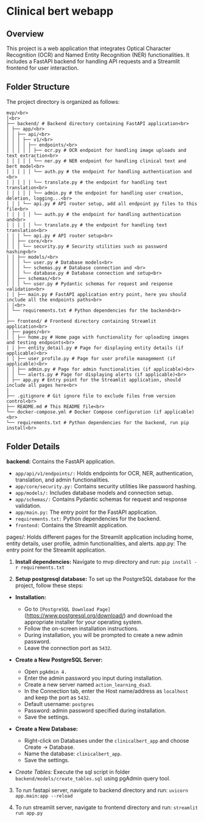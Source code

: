 # Clinical bert webapp

## Overview

This project is a web application that integrates Optical Character Recognition (OCR) and Named Entity Recognition (NER) functionalities. It includes a FastAPI backend for handling API requests and a Streamlit frontend for user interaction.

## Folder Structure

The project directory is organized as follows:

```
mvp/<br>
│<br>
├── backend/ # Backend directory containing FastAPI application<br>
│ ├── app/<br>
│ │ ├── api/<br>
│ │ │ ├── v1/<br>
│ │ │ │ ├── endpoints/<br>
│ │ │ │ │ ├── ocr.py # OCR endpoint for handling image uploads and text extraction<br>
│ │ │ │ │ └── ner.py # NER endpoint for handling clinical text and bert model<br>
│ │ │ │ │ └── auth.py # the endpoint for handling authentication and <br>
│ │ │ │ │ └── translate.py # the endpoint for handling text translation<br>
│ │ │ │ │ └── admin.py # the endpoint for handling user creation, deletion, logging...<br>
│ │ │ └── api.py # API router setup, add all endpoint py files to this file<br>
│ │ │ │ │ └── auth.py # the endpoint for handling authentication and<br>
│ │ │ │ │ └── translate.py # the endpoint for handling text translation<br>
│ │ │ └── api.py # API router setup<br>
│ │ ├── core/<br>
│ │ │ └── security.py # Security utilities such as password hashing<br>
│ │ ├── models/<br>
│ │ │ └── user.py # Database models<br>
│ │ │ └── schemas.py # Database connection and <br>
│ │ │ └── database.py # Database connection and setup<br>
│ │ ├── schemas/<br>
│ │ │ └── user.py # Pydantic schemas for request and response validation<br>
│ │ ├── main.py # FastAPI application entry point, here you should include all the endpoints paths<br>
│ │<br>
│ └── requirements.txt # Python dependencies for the backend<br>
│
├── frontend/ # Frontend directory containing Streamlit application<br>
│ ├── pages/<br>
│ │ ├── home.py # Home page with functionality for uploading images and testing endpoints<br>
│ │ ├── entity_detail.py # Page for displaying entity details (if applicable)<br>
│ │ ├── user_profile.py # Page for user profile management (if applicable)<br>
│ │ ├── admin.py # Page for admin functionalities (if applicable)<br>
│ │ └── alerts.py # Page for displaying alerts (if applicable)<br>
│ ├── app.py # Entry point for the Streamlit application, should include all pages here<br>
│ 
├── .gitignore # Git ignore file to exclude files from version control<br>
├── README.md # This README file<br>
└── docker-compose.yml # Docker Compose configuration (if applicable)<br>
└── requirements.txt # Python dependencies for the backend, run pip install<br>
```

## Folder Details
**backend:** Contains the FastAPI application.

- `app/api/v1/endpoints/:` Holds endpoints for OCR, NER, authentication, translation, and admin functionalities.
- `app/core/security.py:` Contains security utilities like password hashing.
- `app/models/:` Includes database models and connection setup.
- `app/schemas/:` Contains Pydantic schemas for request and response validation.
- `app/main.py:` The entry point for the FastAPI application.
- `requirements.txt:` Python dependencies for the backend.
- `frontend:` Contains the Streamlit application.

pages/: Holds different pages for the Streamlit application including home, entity details, user profile, admin functionalities, and alerts.
app.py: The entry point for the Streamlit application.



1. **Install dependencies:**
Navigate to mvp directory and run: `pip install -r requirements.txt`

2. **Setup postgresql database:**
To set up the PostgreSQL database for the project, follow these steps:

* **Installation:**

   - Go to `[PostgreSQL Download Page]`(https://www.postgresql.org/download/) and download the appropriate installer for your operating system.
   - Follow the on-screen installation instructions.
   - During installation, you will be prompted to create a new admin password.
   - Leave the connection port as `5432`.

* **Create a New PostgreSQL Server:**

   - Open `pgAdmin 4.`
   - Enter the admin password you input during installation.
   - Create a new server named `action_learning_dsa3`.
   - In the Connection tab, enter the Host name/address as `localhost` and keep the port as `5432`.
   - Default username: `postgres`
   - Password: admin password specified during installation.
   - Save the settings.

* **Create a New Database:**

   - Right-click on Databases under the `clinicalbert_app` and choose Create -> Database.
   - Name the database: `clinicalbert_app`.
   - Save the settings.

* *Create Tables:*
Execute the sql script in folder `backend/models/create_tables.sql` using pgAdmin query tool.


3. To run fastapi server, navigate to backend directory and run:
`uvicorn app.main:app --reload`

4. To run streamlit server, navigate to frontend directory and run:
`streamlit run app.py`

